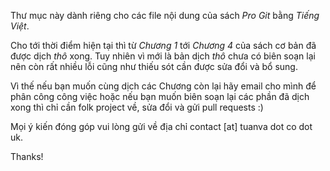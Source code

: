 Thư mục này dành riêng cho các file nội dung của sách _Pro Git_ bằng _Tiếng Việt_.

Cho tới thời điểm hiện tại thì từ _Chương 1_ tới _Chương 4_ của sách cơ bản đã được dịch *thô* xong. Tuy nhiên vì mới là bản dịch *thô* chưa có biên soạn lại nên còn rất nhiều lỗi cũng như thiếu sót cần được sửa đổi và bổ sung.

Vì thế nếu bạn muốn cùng dịch các Chương còn lại hãy email cho mình để phân công công việc hoặc nếu bạn muốn biên soạn lại các phần đã dịch xong thì chỉ cần folk project về, sửa đổi và gửi pull requests :)

Mọi ý kiến đóng góp vui lòng gửi về địa chỉ contact [at] tuanva dot co dot uk.

Thanks!

